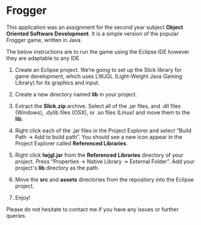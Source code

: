 # Frogger

This application was an assignment for the second year subject **Object Oriented Software Development**. 
It is a simple version of the popular Frogger game, written in Java. 

The below instructions are to run the game using the Eclipse IDE however they are adaptable to any IDE.


1. Create an Eclipse project. We’re going to set up the Slick library for game development, which uses LWJGL (Light-Weight Java Gaming Library) for its graphics and input.

2. Create a new directory named **lib** in your project. 

3. Extract the **Slick.zip** archive. Select all of the .jar files, and .dll files (Windows), .dylib files (OSX), or .so files (Linux) and move them to the **lib**.

4. Right click each of the .jar files in the Project Explorer and select “Build Path → Add to build path”. You should see a new icon appear in the Project Explorer called **Referenced Libraries**.

5. Right click **lwjgl.jar** from the **Referenced Libraries** directory of your project. Press “Properties → Native Library → External Folder”. Add your project's **lib** directory as the path.

6. Move the **src** and **assets** directories from the repository into the Eclipse project.

7. Enjoy!

Please do not hesitate to contact me if you have any issues or further queries.
